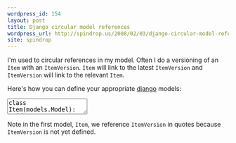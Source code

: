 ```yaml
---
wordpress_id: 154
layout: post
title: Django circular model references
wordpress_url: http://spindrop.us/2008/02/03/django-circular-model-references/
site: spindrop
---
```

I'm used to circular references in my model.  Often I do a versioning of an `Item` with an `ItemVersion`.  `Item` will link to the latest `ItemVersion` and `ItemVersion` will link to the relevant `Item`.

Here's how you can define your appropriate [django][] models:

<div><textarea name="code" class="python">
class Item(models.Model):
  id      = models.IntegerField(primary_key=True)
  version = models.ForeignKey('ItemVersion', null=True, blank=True)

class ItemVersion(models.Model):
  id   = models.IntegerField(primary_key=True)
  item = models.ForeignKey(Item, null=True, blank=True)
</textarea></div>

Note in the first model, `Item`, we reference `ItemVersion` in quotes because `ItemVersion` is not yet defined.

[django]: http://djangoproject.com/
